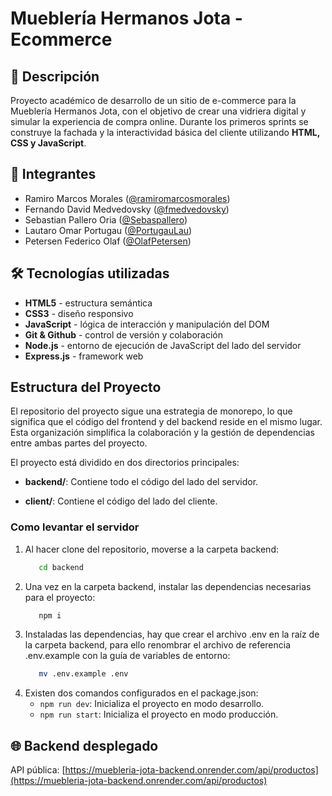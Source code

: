 # Mueblería Hermanos Jota - Ecommerce

## 📌 Descripción

Proyecto académico de desarrollo de un sitio de e-commerce para la Mueblería Hermanos Jota, con el objetivo de crear una vidriera digital y simular la experiencia de compra online. Durante los primeros sprints se construye la fachada y la interactividad básica del cliente utilizando **HTML, CSS y JavaScript**.

## 👥 Integrantes

- Ramiro Marcos Morales ([@ramiromarcosmorales](https://github.com/ramiromarcosmorales))
- Fernando David Medvedovsky ([@fmedvedovsky](https://github.com/fmedvedovsky))
- Sebastian Pallero Oria ([@Sebaspallero](https://github.com/Sebaspallero))
- Lautaro Omar Portugau ([@PortugauLau](https://github.com/PortugauLau))
- Petersen Federico Olaf ([@OlafPetersen](https://github.com/OlafPetersen))

## 🛠️ Tecnologías utilizadas

- **HTML5** - estructura semántica
- **CSS3** - diseño responsivo
- **JavaScript** - lógica de interacción y manipulación del DOM
- **Git & Github** - control de versión y colaboración
- **Node.js** - entorno de ejecución de JavaScript del lado del servidor
- **Express.js** - framework web

## Estructura del Proyecto

El repositorio del proyecto sigue una estrategia de monorepo, lo que significa que el código del frontend y del backend reside en el mismo lugar. Esta organización simplifica la colaboración y la gestión de dependencias entre ambas partes del proyecto.

El proyecto está dividido en dos directorios principales:

- **backend/**: Contiene todo el código del lado del servidor.

- **client/**: Contiene el código del lado del cliente.

### Como levantar el servidor

1. Al hacer clone del repositorio, moverse a la carpeta backend:
   ```sh
      cd backend
   ```
2. Una vez en la carpeta backend, instalar las dependencias necesarias para el proyecto:
   ```sh
      npm i
   ```
3. Instaladas las dependencias, hay que crear el archivo .env en la raíz de la carpeta backend, para ello renombrar el archivo de referencia .env.example con la guía de variables de entorno:
   ```sh
      mv .env.example .env
   ```
4. Existen dos comandos configurados en el package.json:
   - `npm run dev`: Inicializa el proyecto en modo desarrollo.
   - `npm run start`: Inicializa el proyecto en modo producción.

## 🌐 Backend desplegado

API pública: [https://muebleria-jota-backend.onrender.com/api/productos](https://muebleria-jota-backend.onrender.com/api/productos)
